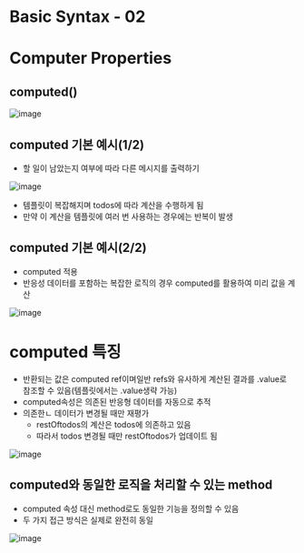 # Basic Syntax - 02
# Computer Properties
## computed()

![image](https://github.com/chelsea7023/TIL/assets/156149302/a73b76d9-458b-44ed-bc68-fdd410751afc)

## computed 기본 예시(1/2)
* 할 일이 남았는지 여부에 따라 다른 메시지를 출력하기

![image](https://github.com/chelsea7023/TIL/assets/156149302/28033803-0699-49f8-9ec8-8630e331798d)

* 템플릿이 복잡해지며 todos에 따라 계산을 수행하게 됨
* 만약 이 계산을 템플릿에 여러 번 사용하는 경우에는 반복이 발생

## computed 기본 예시(2/2)

* computed 적용
* 반응성 데이터를 포함하는 복잡한 로직의 경우 computed를 활용하여 미리 값을 계산

![image](https://github.com/chelsea7023/TIL/assets/156149302/4ac1634b-8b1b-4f4c-ae24-907676bd009b)

# computed 특징
* 반환되는 값은 computed ref이며일반 refs와 유사하게 계산된 결과를 .value로 참조할 수 있음(템플릿에서는 .value생략 가능)
* computed속성은 의존된 반응형 데이터를 자동으로 추적
* 의존한ㄴ 데이터가 변경될 때만 재평가
    * restOftodos의 계산은 todos에 의존하고 있음
    * 따라서 todos 변경될 때만 restOftodos가 업데이트 됨

![image](https://github.com/chelsea7023/TIL/assets/156149302/d0ccb09f-e65a-49ed-a9c2-f89249eab70b)

## computed와 동일한 로직을 처리할 수 있는 method
* computed 속성 대신 method로도 동일한 기능을 정의할 수 있음
* 두 가지 접근 방식은 실제로 완전히 동일

![image](https://github.com/chelsea7023/TIL/assets/156149302/61144992-9749-4c0e-a9f2-89825280bdfe)

